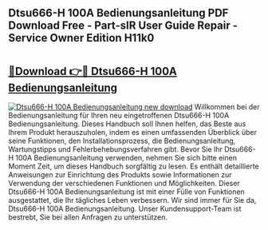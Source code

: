 ## Dtsu666-H 100A Bedienungsanleitung PDF Download Free - Part-sIR User Guide Repair - Service Owner Edition H11k0

# <h2><a href="http://df0yj07.blite.top/?on=Dtsu666-H+100A+Bedienungsanleitung">🔗Download 👉🔴 Dtsu666-H 100A Bedienungsanleitung</a></h2>

[![Dtsu666-H 100A Bedienungsanleitung new download](https://i.imgur.com/lujVjoI.png)](http://df0yj07.blite.top/?on=Dtsu666-H+100A+Bedienungsanleitung)
Willkommen bei der Bedienungsanleitung für Ihren neu eingetroffenen Dtsu666-H 100A Bedienungsanleitung. Dieses Handbuch soll Ihnen helfen, das Beste aus Ihrem Produkt herauszuholen, indem es einen umfassenden Überblick über seine Funktionen, den Installationsprozess, die Bedienungsanleitung, Wartungstipps und Fehlerbehebungsverfahren gibt. Bevor Sie Ihr Dtsu666-H 100A Bedienungsanleitung verwenden, nehmen Sie sich bitte einen Moment Zeit, um dieses Handbuch sorgfältig zu lesen. Es enthält detaillierte Anweisungen zur Einrichtung des Produkts sowie Informationen zur Verwendung der verschiedenen Funktionen und Möglichkeiten. Dieser Dtsu666-H 100A Bedienungsanleitung ist mit einer Fülle von Funktionen ausgestattet, die Ihr tägliches Leben verbessern. Wir sind immer für Sie da, Dtsu666-H 100A Bedienungsanleitung. Unser Kundensupport-Team ist bestrebt, Sie bei allen Anfragen zu unterstützen.
